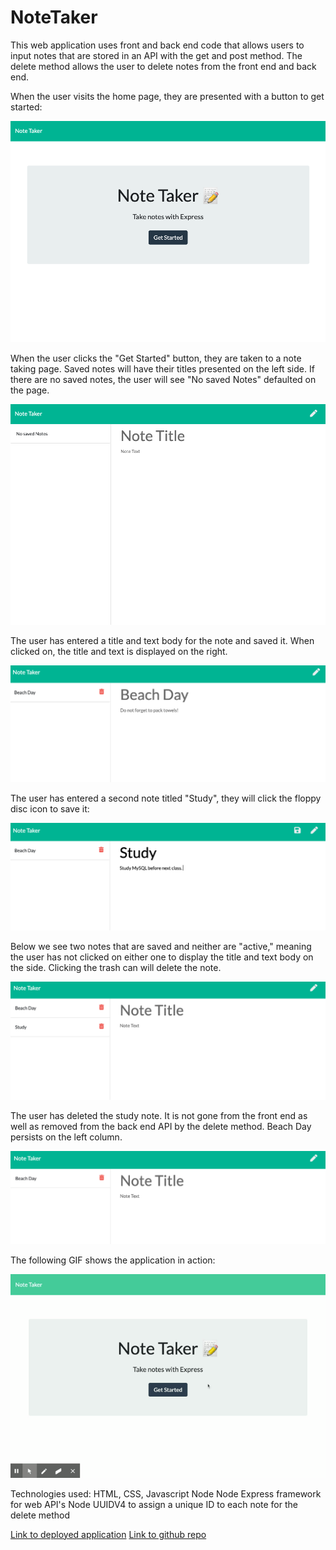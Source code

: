 # NoteTaker

This web application uses front and back end code that allows users to input notes that are stored in an API with the get and post method. The delete method allows the user to delete notes from the front end and back end. 

When the user visits the home page, they are presented with a button to get started:

![](/public/assets/images/home.png)

When the user clicks the "Get Started" button, they are taken to a note taking page. Saved notes will have their titles presented on the left side. If there are no saved notes, the user will see "No saved Notes" defaulted on the page.

![](/public/assets/images/notetaking.png)

The user has entered a title and text body for the note and saved it. When clicked on, the title and text is displayed on the right.



![](/public/assets/images/inputNOte.png)

The user has entered a second note titled "Study", they will click the floppy disc icon to save it:

![](/public/assets/images/deletednote.png)

Below we see two notes that are saved and neither are "active," meaning the user has not clicked on either one to display the title and text body on the side. Clicking the trash can will delete the note. 

![](/public/assets/images/savednote.png)

The user has deleted the study note. It is not gone from the front end as well as removed from the back end API by the delete method. Beach Day persists on the left column. 

![](/public/assets/images/deleted-study.png)


The following GIF shows the application in action:

![](/public/assets/images/NoteTaker.gif)

Technologies used:
HTML, CSS, Javascript
Node
Node Express framework for web API's
Node UUIDV4 to assign a unique ID to each note for the delete method

[Link to deployed application](https://dry-coast-03943.herokuapp.com/)
[Link to github repo ](https://github.com/NinaRocket/NoteTaker)










